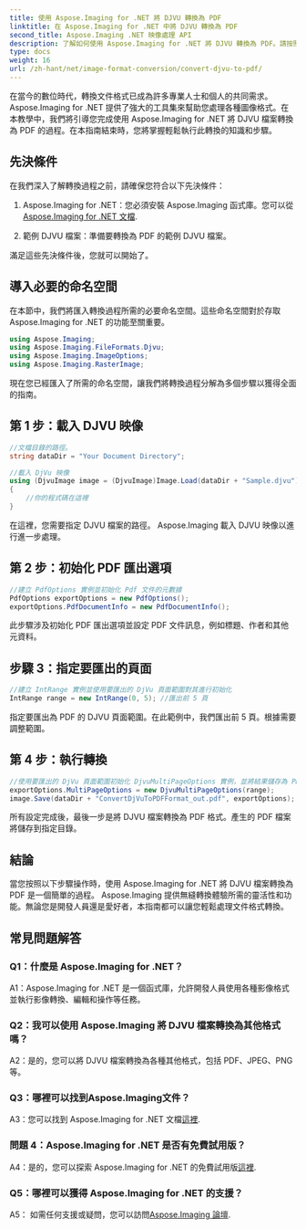 ```yaml
---
title: 使用 Aspose.Imaging for .NET 將 DJVU 轉換為 PDF
linktitle: 在 Aspose.Imaging for .NET 中將 DJVU 轉換為 PDF
second_title: Aspose.Imaging .NET 映像處理 API
description: 了解如何使用 Aspose.Imaging for .NET 將 DJVU 轉換為 PDF。請按照我們的逐步指南進行無縫轉換。
type: docs
weight: 16
url: /zh-hant/net/image-format-conversion/convert-djvu-to-pdf/
---
```

在當今的數位時代，轉換文件格式已成為許多專業人士和個人的共同需求。 Aspose.Imaging for .NET 提供了強大的工具集來幫助您處理各種圖像格式。在本教學中，我們將引導您完成使用 Aspose.Imaging for .NET 將 DJVU 檔案轉換為 PDF 的過程。在本指南結束時，您將掌握輕鬆執行此轉換的知識和步驟。

## 先決條件

在我們深入了解轉換過程之前，請確保您符合以下先決條件：

1.  Aspose.Imaging for .NET：您必須安裝 Aspose.Imaging 函式庫。您可以從[Aspose.Imaging for .NET 文檔](https://reference.aspose.com/imaging/net/).

2. 範例 DJVU 檔案：準備要轉換為 PDF 的範例 DJVU 檔案。

滿足這些先決條件後，您就可以開始了。

## 導入必要的命名空間

在本節中，我們將匯入轉換過程所需的必要命名空間。這些命名空間對於存取 Aspose.Imaging for .NET 的功能至關重要。

```csharp
using Aspose.Imaging;
using Aspose.Imaging.FileFormats.Djvu;
using Aspose.Imaging.ImageOptions;
using Aspose.Imaging.RasterImage;
```

現在您已經匯入了所需的命名空間，讓我們將轉換過程分解為多個步驟以獲得全面的指南。

## 第 1 步：載入 DJVU 映像

```csharp
//文檔目錄的路徑。
string dataDir = "Your Document Directory";

//載入 DjVu 映像
using (DjvuImage image = (DjvuImage)Image.Load(dataDir + "Sample.djvu"))
{
    //你的程式碼在這裡
}
```

在這裡，您需要指定 DJVU 檔案的路徑。 Aspose.Imaging 載入 DJVU 映像以進行進一步處理。

## 第 2 步：初始化 PDF 匯出選項

```csharp
//建立 PdfOptions 實例並初始化 Pdf 文件的元數據
PdfOptions exportOptions = new PdfOptions();
exportOptions.PdfDocumentInfo = new PdfDocumentInfo();
```

此步驟涉及初始化 PDF 匯出選項並設定 PDF 文件訊息，例如標題、作者和其他元資料。

## 步驟 3：指定要匯出的頁面

```csharp
//建立 IntRange 實例並使用要匯出的 DjVu 頁面範圍對其進行初始化
IntRange range = new IntRange(0, 5); //匯出前 5 頁
```

指定要匯出為 PDF 的 DJVU 頁面範圍。在此範例中，我們匯出前 5 頁。根據需要調整範圍。

## 第 4 步：執行轉換

```csharp
//使用要匯出的 DjVu 頁面範圍初始化 DjvuMultiPageOptions 實例，並將結果儲存為 PDF 格式
exportOptions.MultiPageOptions = new DjvuMultiPageOptions(range);
image.Save(dataDir + "ConvertDjVuToPDFFormat_out.pdf", exportOptions);
```

所有設定完成後，最後一步是將 DJVU 檔案轉換為 PDF 格式。產生的 PDF 檔案將儲存到指定目錄。

## 結論

當您按照以下步驟操作時，使用 Aspose.Imaging for .NET 將 DJVU 檔案轉換為 PDF 是一個簡單的過程。 Aspose.Imaging 提供無縫轉換體驗所需的靈活性和功能。無論您是開發人員還是愛好者，本指南都可以讓您輕鬆處理文件格式轉換。

## 常見問題解答

### Q1：什麼是 Aspose.Imaging for .NET？

A1：Aspose.Imaging for .NET 是一個函式庫，允許開發人員使用各種影像格式並執行影像轉換、編輯和操作等任務。

### Q2：我可以使用 Aspose.Imaging 將 DJVU 檔案轉換為其他格式嗎？

A2：是的，您可以將 DJVU 檔案轉換為各種其他格式，包括 PDF、JPEG、PNG 等。

### Q3：哪裡可以找到Aspose.Imaging文件？

 A3：您可以找到 Aspose.Imaging for .NET 文檔[這裡](https://reference.aspose.com/imaging/net/).

### 問題 4：Aspose.Imaging for .NET 是否有免費試用版？

A4：是的，您可以探索 Aspose.Imaging for .NET 的免費試用版[這裡](https://releases.aspose.com/).

### Q5：哪裡可以獲得 Aspose.Imaging for .NET 的支援？

 A5： 如需任何支援或疑問，您可以訪問[Aspose.Imaging 論壇](https://forum.aspose.com/).